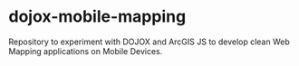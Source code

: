 # dojox-mobile-mapping
Repository to experiment with DOJOX and ArcGIS JS to develop clean Web Mapping applications on Mobile Devices.
